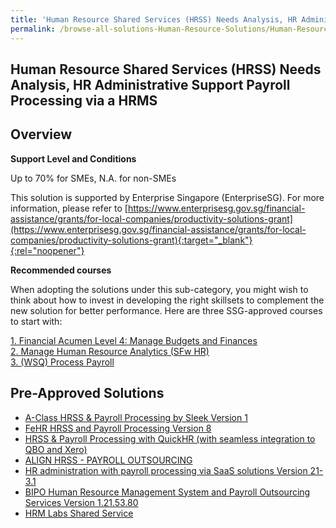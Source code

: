 ```yaml
---
title: 'Human Resource Shared Services (HRSS) Needs Analysis, HR Administrative Support Payroll Processing via a HRMS'
permalink: /browse-all-solutions-Human-Resource-Solutions/Human-Resource-Shared-Services--HRSS--Needs-Analysis--HR-Administrative-Support-Payroll-Processing-via-a-HRMS
---
```


## Human Resource Shared Services (HRSS) Needs Analysis, HR Administrative Support Payroll Processing via a HRMS
## Overview

**Support Level and Conditions**

Up to 70% for SMEs, N.A. for non-SMEs

This solution is supported by Enterprise Singapore (EnterpriseSG). For more information, please refer to [https://www.enterprisesg.gov.sg/financial-assistance/grants/for-local-companies/productivity-solutions-grant](https://www.enterprisesg.gov.sg/financial-assistance/grants/for-local-companies/productivity-solutions-grant){:target="_blank"}{:rel="noopener"}

**Recommended courses**

When adopting the solutions under this sub-category, you might wish to think about how to invest in developing the right skillsets to complement the new solution for better performance. Here are three SSG-approved courses to start with:

<a href='https://courses.enterprisejobskills.gov.sg/Course_Internet/CourseDetail/Financial-Acumen-Level-4-Manage-Budgets-Finances-1'  target='_blank' rel='noopener'>1. Financial Acumen Level 4: Manage Budgets and Finances</a><br>
<a href='https://courses.enterprisejobskills.gov.sg/Course_Internet/CourseDetail/Manage-Human-Resource-Analytics-SFw-HR-2'  target='_blank' rel='noopener'>2. Manage Human Resource Analytics (SFw HR)</a><br>
<a href='https://courses.enterprisejobskills.gov.sg/Course_Internet/CourseDetail/WSQ-Process-Payroll-4'  target='_blank' rel='noopener'>3. (WSQ) Process Payroll</a><br>

## Pre-Approved Solutions

- <a href='/productivity-solutions-grant/solutionrepo/solution1681' target='_blank'>A-Class HRSS & Payroll Processing by Sleek Version 1</a><br>
- <a href='/productivity-solutions-grant/solutionrepo/solution1737' target='_blank'>FeHR HRSS and Payroll Processing Version 8</a><br>
- <a href='/productivity-solutions-grant/solutionrepo/solution2378' target='_blank'>HRSS & Payroll Processing with QuickHR (with seamless integration to QBO and Xero)</a><br>
- <a href='/productivity-solutions-grant/solutionrepo/solution2541' target='_blank'>ALIGN HRSS - PAYROLL OUTSOURCING</a><br>
- <a href='/productivity-solutions-grant/solutionrepo/solution2850' target='_blank'>HR administration with payroll processing via SaaS solutions Version 21-3.1</a><br>
- <a href='/productivity-solutions-grant/solutionrepo/solution2953' target='_blank'>BIPO Human Resource Management System and Payroll Outsourcing Services Version 1.21.53.80</a><br>
- <a href='/productivity-solutions-grant/solutionrepo/solution2984' target='_blank'>HRM Labs Shared Service</a><br>
